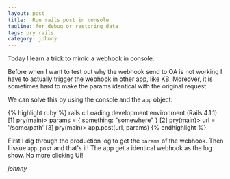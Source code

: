 ```yaml
---
layout: post
title:  Run rails post in console
tagline: for debug or restoring data
tags: pry rails
category: johnny
---
```

Today I learn a trick to mimic a webhook in console.

Before when I want to test out why the webhook send to OA is not working I have to actually trigger the webhook in other app, like KB. Moreover, it is sometimes hard to make the params identical with the original request.

We can solve this by using the console and the `app` object:

{% highlight ruby %}
  rails c
  Loading development environment (Rails 4.1.1)
  [1] pry(main)> params = { something: "somewhere" }
  [2] pry(main)> url = '/some/path'
  [3] pry(main)> app.post(url, params)
{% endhighlight %}

First I dig through the production log to get the `params` of the webhook. Then I issue `app.post` and that's it! The app get a identical webhook as the log show. No more clicking UI!

_johnny_
